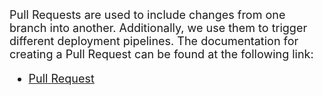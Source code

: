 <FONT SIZE=4>
Pull Requests are used to include changes from one branch into another. Additionally, we use them to trigger different deployment pipelines.
The documentation for creating a Pull Request can be found at the following link:

- [Pull Request](Development-Team/Deployment)
</font>